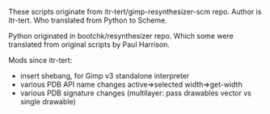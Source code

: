 These scripts originate from itr-tert/gimp-resynthesizer-scm repo.
Author is itr-tert.
Who translated from Python to Scheme.

Python originated in bootchk/resynthesizer repo.
Which some were translated from original scripts by Paul Harrison.

Mods since itr-tert:
   - insert shebang, for Gimp v3 standalone interpreter
   - various PDB API name changes
       active=>selected
       width=>get-width
   - various PDB signature changes
      (multilayer: pass drawables vector vs single drawable)

